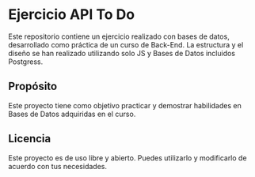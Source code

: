 # Ejercicio API To Do
Este repositorio contiene un ejercicio realizado con bases de datos, desarrollado como práctica de un curso de Back-End. La estructura y el diseño se han realizado utilizando solo JS y Bases de Datos incluidos Postgress.

## Propósito
Este proyecto tiene como objetivo practicar y demostrar habilidades en Bases de Datos adquiridas en el curso.

## Licencia
Este proyecto es de uso libre y abierto. Puedes utilizarlo y modificarlo de acuerdo con tus necesidades.
